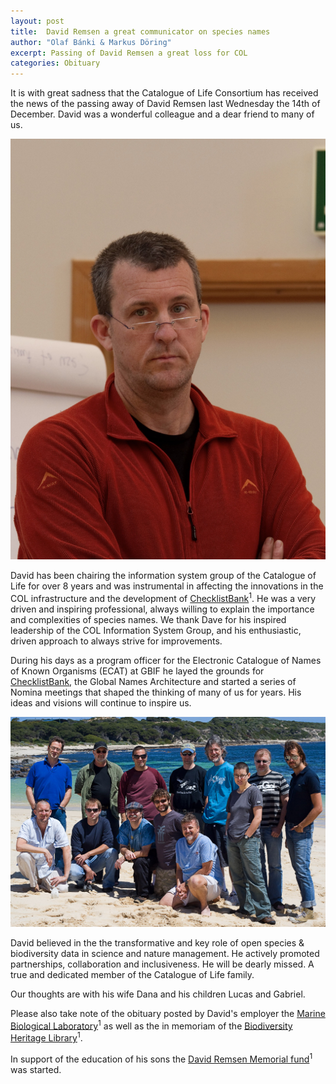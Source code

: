 ```yaml
---
layout: post
title:  David Remsen a great communicator on species names
author: "Olaf Bánki & Markus Döring"
excerpt: Passing of David Remsen a great loss for COL
categories: Obituary
---
```


It is with great sadness that the Catalogue of Life Consortium has received the news of the passing away of David Remsen last Wednesday the 14th of December. David was a wonderful colleague and a dear friend to many of us. 

![David Remsen](/images/posts/David.jpg)

David has been chairing the information system group of the Catalogue of Life for over 8 years and was instrumental in affecting the innovations in the COL infrastructure and the development of [ChecklistBank](https://www.checklistbank.org/)<sup>1</sup>. He was a very driven and inspiring professional, always willing to explain the importance and complexities of species names. We thank Dave for his inspired leadership of the COL Information System Group, and his enthusiastic, driven approach to always strive for improvements. 

During his days as a program officer for the Electronic Catalogue of Names of Known Organisms (ECAT) at GBIF he layed the grounds for [ChecklistBank](https://www.checklistbank.org), the Global Names Architecture 
and started a series of Nomina meetings that shaped the thinking of many of us for years. 
His ideas and visions will continue to inspire us.

![Nomina III at Margret River, Western Australia](/images/posts/Nomina-III.jpg)

David believed in the the transformative and key role of open species & biodiversity data in science and nature management. He actively promoted partnerships, collaboration and inclusiveness. He will be dearly missed. A true and dedicated member of the Catalogue of Life family.  

Our thoughts are with his wife Dana and his children Lucas and Gabriel. 

Please also take note of the obituary posted by David's employer the [Marine Biological Laboratory](https://www.mbl.edu/news/obituaries/david-remsen)<sup>1</sup> as well as the in memoriam of the [Biodiversity Heritage Library](https://blog.biodiversitylibrary.org/2022/12/in-memoriam-david-remsen.html)<sup>1</sup>. 

In support of the education of his sons the [David Remsen Memorial fund](https://www.gofundme.com/f/david-remsen-memorial-fund?member=23886715&utm_campaign=p_cp+share-sheet&utm_content=undefined&utm_medium=copy_link_all&utm_source=customer&utm_term=undefined)<sup>1</sup> was started.


